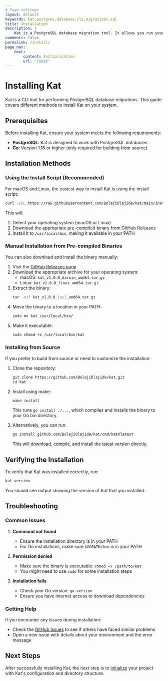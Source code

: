 ```yaml
---
# Page settings
layout: default
keywords: kat,postgres,database,cli,migrations,sql
title: Installation
description: |
    Kat is a PostgreSQL database migration tool. It allows you run your migrations with raw SQL files.
comments: false
permalink: /install/
page_nav:
    next:
        content: Initialization
        url: '/init'
---
```


# Installing Kat

Kat is a CLI tool for performing PostgreSQL database migrations. This guide covers different methods to install Kat on your system.

## Prerequisites

Before installing Kat, ensure your system meets the following requirements:

- **PostgreSQL**: Kat is designed to work with PostgreSQL databases
- **Go**: Version 1.16 or higher (only required for building from source)

## Installation Methods

### Using the Install Script (Recommended)

For macOS and Linux, the easiest way to install Kat is using the install script:

```bash
curl -sSL https://raw.githubusercontent.com/BolajiOlajide/kat/main/install.sh | bash
```

This will:
1. Detect your operating system (macOS or Linux)
2. Download the appropriate pre-compiled binary from GitHub Releases
3. Install it to `/usr/local/bin`, making it available in your PATH

### Manual Installation from Pre-compiled Binaries

You can also download and install the binary manually:

1. Visit the [GitHub Releases page](https://github.com/BolajiOlajide/kat/releases)
2. Download the appropriate archive for your operating system:
   - macOS: `kat_v1.0.0_darwin_amd64.tar.gz`
   - Linux: `kat_v1.0.0_linux_amd64.tar.gz`
3. Extract the binary:
   ```bash
   tar -xzf kat_v1.0.0_[os]_amd64.tar.gz
   ```
4. Move the binary to a location in your PATH:
   ```bash
   sudo mv kat /usr/local/bin/
   ```
5. Make it executable:
   ```bash
   sudo chmod +x /usr/local/bin/kat
   ```

### Installing from Source

If you prefer to build from source or need to customize the installation:

1. Clone the repository:
   ```bash
   git clone https://github.com/BolajiOlajide/kat.git
   cd kat
   ```

2. Install using make:
   ```bash
   make install
   ```

   This runs `go install ./...`, which compiles and installs the binary to your Go bin directory.

3. Alternatively, you can run:
   ```bash
   go install github.com/BolajiOlajide/kat/cmd/kat@latest
   ```

   This will download, compile, and install the latest version directly.

## Verifying the Installation

To verify that Kat was installed correctly, run:

```bash
kat version
```

You should see output showing the version of Kat that you installed.

## Troubleshooting

### Common Issues

1. **Command not found**
   - Ensure the installation directory is in your PATH
   - For Go installations, make sure `$GOPATH/bin` is in your PATH

2. **Permission denied**
   - Make sure the binary is executable: `chmod +x /path/to/kat`
   - You might need to use `sudo` for some installation steps

3. **Installation fails**
   - Check your Go version: `go version`
   - Ensure you have internet access to download dependencies

### Getting Help

If you encounter any issues during installation:
- Check the [GitHub Issues](https://github.com/BolajiOlajide/kat/issues) to see if others have faced similar problems
- Open a new issue with details about your environment and the error message

## Next Steps

After successfully installing Kat, the next step is to [initialize](/init/) your project with Kat's configuration and directory structure.